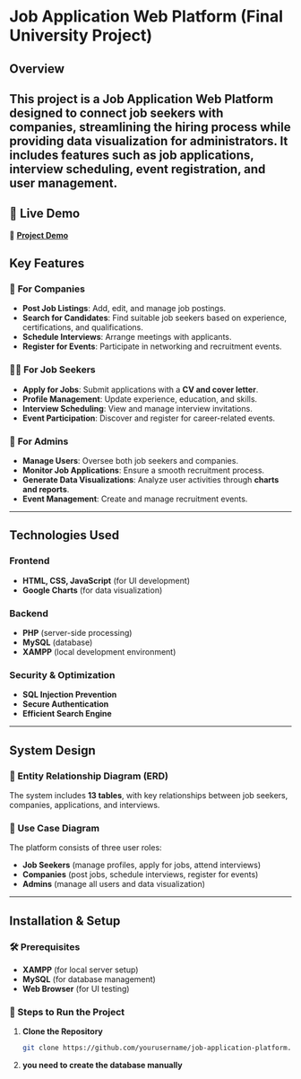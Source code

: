 # Job Application Web Platform (Final University Project)

## Overview
This project is a **Job Application Web Platform** designed to connect **job seekers** with **companies**, streamlining the hiring process while providing **data visualization** for administrators. It includes features such as **job applications, interview scheduling, event registration, and user management**.
---

## 🎥 Live Demo  
🔗 **[Project Demo](https://drive.google.com/file/d/1XezMSazhXVvMzkeq25z66NeFDUfL2CB3/view?usp=share_link)**  


## Key Features

### 🏢 **For Companies**
- **Post Job Listings**: Add, edit, and manage job postings.
- **Search for Candidates**: Find suitable job seekers based on experience, certifications, and qualifications.
- **Schedule Interviews**: Arrange meetings with applicants.
- **Register for Events**: Participate in networking and recruitment events.

### 👩‍💼 **For Job Seekers**
- **Apply for Jobs**: Submit applications with a **CV and cover letter**.
- **Profile Management**: Update experience, education, and skills.
- **Interview Scheduling**: View and manage interview invitations.
- **Event Participation**: Discover and register for career-related events.

### 🔧 **For Admins**
- **Manage Users**: Oversee both job seekers and companies.
- **Monitor Job Applications**: Ensure a smooth recruitment process.
- **Generate Data Visualizations**: Analyze user activities through **charts and reports**.
- **Event Management**: Create and manage recruitment events.

---

## Technologies Used

### **Frontend**
- **HTML, CSS, JavaScript** (for UI development)
- **Google Charts** (for data visualization)

### **Backend**
- **PHP** (server-side processing)
- **MySQL** (database)
- **XAMPP** (local development environment)

### **Security & Optimization**
- **SQL Injection Prevention**
- **Secure Authentication**
- **Efficient Search Engine**

---

## System Design

### **📌 Entity Relationship Diagram (ERD)**
The system includes **13 tables**, with key relationships between job seekers, companies, applications, and interviews.

### **📌 Use Case Diagram**
The platform consists of three user roles:
- **Job Seekers** (manage profiles, apply for jobs, attend interviews)
- **Companies** (post jobs, schedule interviews, register for events)
- **Admins** (manage all users and data visualization)

---

## Installation & Setup

### 🛠 Prerequisites
- **XAMPP** (for local server setup)
- **MySQL** (for database management)
- **Web Browser** (for UI testing)

### 🚀 Steps to Run the Project

1. **Clone the Repository**
   ```bash
   git clone https://github.com/yourusername/job-application-platform.git

2. **you need to create the database manually**
